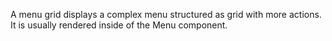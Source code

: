 A menu grid displays a complex menu structured as grid with more actions. It is usually rendered inside of the Menu component.
